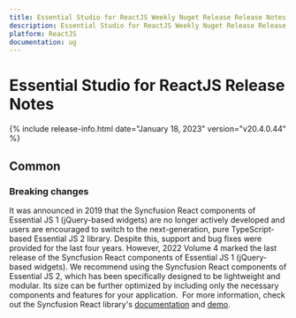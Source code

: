 ```yaml
---
title: Essential Studio for ReactJS Weekly Nuget Release Release Notes  
description: Essential Studio for ReactJS Weekly Nuget Release Release Notes  
platform: ReactJS
documentation: ug
---
```


# Essential Studio for ReactJS  Release Notes  

{% include release-info.html date="January 18, 2023"  version="v20.4.0.44" %} 



## Common

### Breaking changes

It was announced in 2019 that the Syncfusion React components of Essential JS 1 (jQuery-based widgets) are no longer actively developed and users are encouraged to switch to the next-generation, pure TypeScript-based Essential JS 2 library. Despite this, support and bug fixes were provided for the last four years. However, 2022 Volume 4 marked the last release of the Syncfusion React components of Essential JS 1 (jQuery-based widgets). We recommend using the Syncfusion React components of Essential JS 2, which has been specifically designed to be lightweight and modular. Its size can be further optimized by including only the necessary components and features for your application. 
For more information, check out the Syncfusion React library's [documentation](https://ej2.syncfusion.com/react/documentation/introduction) and [demo](https://ej2.syncfusion.com/react/demos/#/bootstrap5/grid/overview).


